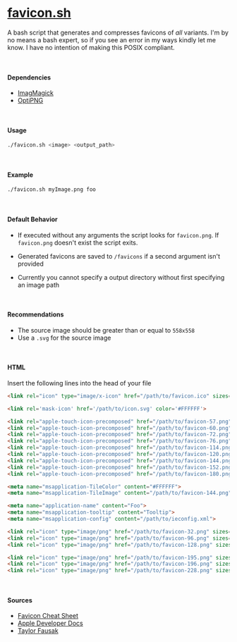 # [favicon.sh](https://github.com/egladman/favicon.sh)
A bash script that generates and compresses favicons of *all* variants. I'm by
no means a bash expert, so if you see an error in my ways kindly let me know. I
have no intention of making this POSIX compliant.

<!-- <br>

#### Support
- iOS 6+ -->


<br>

#### Dependencies
- [ImagMagick](https://www.imagemagick.org)
- [OptiPNG](http://optipng.sourceforge.net/)

<br>

#### Usage
```bash
./favicon.sh <image> <output_path>
```

<br>

#### Example
```bash
./favicon.sh myImage.png foo
```

<br>

#### Default Behavior
- If executed without any arguments the script looks for `favicon.png`. If
`favicon.png` doesn't exist the script exits.

- Generated favicons are saved to `/favicons` if a second argument isn't provided

- Currently you cannot specify a output directory without first specifying an
image path

<br>

#### Recommendations
- The source image should be greater than or equal to `558x558`
- Use a `.svg` for the source image

<br>

#### HTML
Insert the following lines into the head of your file

```html
<link rel="icon" type="image/x-icon" href="/path/to/favicon.ico" sizes="16x16 24x24 32x32 48x48 64x64"/>

<link rel='mask-icon' href='/path/to/icon.svg' color='#FFFFFF'>

<link rel="apple-touch-icon-precomposed" href="/path/to/favicon-57.png" sizes="57x57">
<link rel="apple-touch-icon-precomposed" href="/path/to/favicon-60.png" sizes="60x60">
<link rel="apple-touch-icon-precomposed" href="/path/to/favicon-72.png" sizes="72x72">
<link rel="apple-touch-icon-precomposed" href="/path/to/favicon-76.png" sizes="76x76">
<link rel="apple-touch-icon-precomposed" href="/path/to/favicon-114.png" sizes="114x114">
<link rel="apple-touch-icon-precomposed" href="/path/to/favicon-120.png" sizes="120x120">
<link rel="apple-touch-icon-precomposed" href="/path/to/favicon-144.png" sizes="144x144">
<link rel="apple-touch-icon-precomposed" href="/path/to/favicon-152.png" sizes="152x152">
<link rel="apple-touch-icon-precomposed" href="/path/to/favicon-180.png" sizes="180x180">

<meta name="msapplication-TileColor" content="#FFFFFF">
<meta name="msapplication-TileImage" content="/path/to/favicon-144.png">

<meta name="application-name" content="Foo">
<meta name="msapplication-tooltip" content="Tooltip">
<meta name="msapplication-config" content="/path/to/ieconfig.xml">

<link rel="icon" type="image/png" href="/path/to/favicon-32.png" sizes="32x32">
<link rel="icon" type="image/png" href="/path/to/favicon-96.png" sizes="96x96">
<link rel="icon" type="image/png" href="/path/to/favicon-128.png" sizes="128x128">

<link rel="icon" type="image/png" href="/path/to/favicon-195.png" sizes="195x195">
<link rel="icon" type="image/png" href="/path/to/favicon-196.png" sizes="196x196">
<link rel="icon" type="image/png" href="/path/to/favicon-228.png" sizes="228x228">
```

<br>

#### Sources
- [Favicon Cheat Sheet](https://github.com/audreyr/favicon-cheat-sheet)
- [Apple Developer Docs](https://developer.apple.com/library/ios/documentation/AppleApplications/Reference/SafariWebContent/pinnedTabs/pinnedTabs.html)
- [Taylor Fausak](http://taylor.fausak.me/2015/01/27/ios-8-web-apps/)
